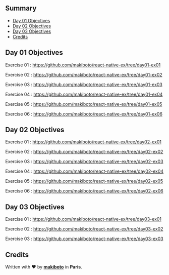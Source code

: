 ## <a name='TOC'>Summary</a>

- [Day 01 Objectives](#objectivesd01)
- [Day 02 Objectives](#objectivesd02)
- [Day 03 Objectives](#objectivesd03)
- [Credits](#credits)

## <a name='objectivesd01'>Day 01 Objectives</a>

Exercise 01 : https://github.com/makiboto/react-native-ex/tree/day01-ex01

Exercise 02 : https://github.com/makiboto/react-native-ex/tree/day01-ex02
    
Exercise 03 : https://github.com/makiboto/react-native-ex/tree/day01-ex03

Exercise 04 : https://github.com/makiboto/react-native-ex/tree/day01-ex04

Exercise 05 : https://github.com/makiboto/react-native-ex/tree/day01-ex05

Exercise 06 : https://github.com/makiboto/react-native-ex/tree/day01-ex06

## <a name='objectivesd02'>Day 02 Objectives</a>

Exercise 01 : https://github.com/makiboto/react-native-ex/tree/day02-ex01

Exercise 02 : https://github.com/makiboto/react-native-ex/tree/day02-ex02
   
Exercise 03 : https://github.com/makiboto/react-native-ex/tree/day02-ex03

Exercise 04 : https://github.com/makiboto/react-native-ex/tree/day02-ex04

Exercise 05 : https://github.com/makiboto/react-native-ex/tree/day02-ex05

Exercise 06 : https://github.com/makiboto/react-native-ex/tree/day02-ex06

## <a name='objectivesd03'>Day 03 Objectives</a>

Exercise 01 : https://github.com/makiboto/react-native-ex/tree/day03-ex01

Exercise 02 : https://github.com/makiboto/react-native-ex/tree/day03-ex02
    
Exercise 03 : https://github.com/makiboto/react-native-ex/tree/day03-ex03



## <a name='credits'>Credits</a>

Written with :heart: by [**makiboto**](http://makiboto.com) in **Paris**.